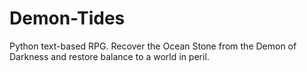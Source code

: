 # Demon-Tides
Python text-based RPG. Recover the Ocean Stone from the Demon of Darkness and restore balance to a world in peril.
